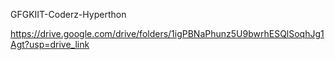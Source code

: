 GFGKIIT-Coderz-Hyperthon

https://drive.google.com/drive/folders/1igPBNaPhunz5U9bwrhESQlSoqhJg1Agt?usp=drive_link 
